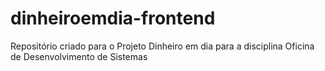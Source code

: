# dinheiroemdia-frontend
Repositório criado para o Projeto Dinheiro em dia para a disciplina Oficina de Desenvolvimento de Sistemas
